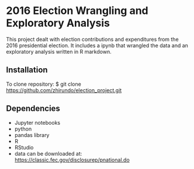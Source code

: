 # 2016 Election Wrangling and Exploratory Analysis
This project dealt with election contributions and expenditures from the 2016 presidential election. It includes a ipynb that wrangled the data and an exploratory analysis written in R markdown.

## Installation
To clone repository: 
$ git clone https://github.com/zhirundo/election_project.git

## Dependencies
- Jupyter notebooks
- python
- pandas library
- R
- RStudio
- data can be downloaded at: https://classic.fec.gov/disclosurep/pnational.do
